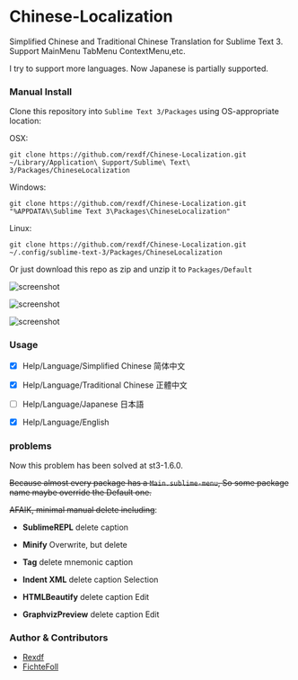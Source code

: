# Chinese-Localization
Simplified Chinese and Traditional Chinese Translation for Sublime Text 3. Support MainMenu TabMenu ContextMenu,etc.

I try to support more languages. Now Japanese is partially supported.

### Manual Install
Clone this repository into `Sublime Text 3/Packages` using OS-appropriate location:

OSX:

    git clone https://github.com/rexdf/Chinese-Localization.git ~/Library/Application\ Support/Sublime\ Text\ 3/Packages/ChineseLocalization

Windows:

    git clone https://github.com/rexdf/Chinese-Localization.git "%APPDATA%\Sublime Text 3\Packages\ChineseLocalization"

Linux:

    git clone https://github.com/rexdf/Chinese-Localization.git ~/.config/sublime-text-3/Packages/ChineseLocalization

Or just download this repo as zip and unzip it to `Packages/Default`

![screenshot](https://raw.githubusercontent.com/rexdf/Chinese-Localization/readme/screenshot/SublimeChineseTranslation3.gif)


![screenshot](https://raw.githubusercontent.com/rexdf/Chinese-Localization/readme/screenshot/sublime_translation.png)

![screenshot](https://raw.githubusercontent.com/rexdf/Chinese-Localization/readme/screenshot/sublime_trans_linux.png)

### Usage

- [x] Help/Language/Simplified Chinese 简体中文
- [x] Help/Language/Traditional Chinese 正體中文
- [ ] Help/Language/Japanese 日本語
- [x] Help/Language/English


### problems

Now this problem has been solved at st3-1.6.0.

~~Because almost every package has a `Main.sublime-menu`, So some package name maybe override the Default one.~~

~~AFAIK, minimal manual delete including~~:

+ **SublimeREPL** delete caption

+ **Minify** Overwrite, but delete

+ **Tag** delete mnemonic caption

+ **Indent XML** delete caption Selection

+ **HTMLBeautify** delete caption Edit

+ **GraphvizPreview** delete caption Edit

### Author & Contributors
- [Rexdf](https://github.com/rexdf)
- [FichteFoll](https://github.com/FichteFoll)
